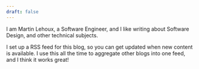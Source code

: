 ```yaml
---
draft: false
---
```


I am Martin Lehoux, a Software Engineer, and I like writing about Software Design, and other technical subjects.

I set up a RSS feed for this blog, so you can get updated when new content is available. I use this all the time to aggregate other blogs into one feed, and I think it works great!
